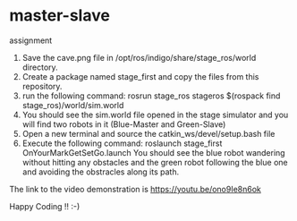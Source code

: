 # master-slave
assignment

1. Save the cave.png file in /opt/ros/indigo/share/stage_ros/world directory.
2. Create a package named stage_first and copy the files from this repository.
3. run the following command:
   rosrun stage_ros stageros $(rospack find stage_ros)/world/sim.world
4. You should see the sim.world file opened in the stage simulator and you will find two robots in it (Blue-Master and Green-Slave)
5. Open a new terminal and source the catkin_ws/devel/setup.bash file
6. Execute the following command:
   roslaunch stage_first OnYourMarkGetSetGo.launch
   You should see the blue robot wandering without hitting any obstacles and the green robot following the blue one     and avoiding the obstracles along its path.
   
The link to the video demonstration is https://youtu.be/ono9Ie8n6ok

Happy Coding !! :-)

